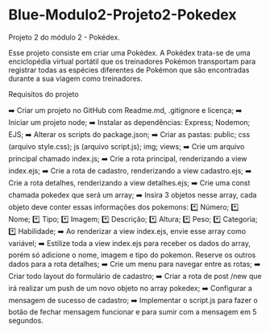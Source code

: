 # Blue-Modulo2-Projeto2-Pokedex
Projeto 2 do módulo 2 - Pokédex.

Esse projeto consiste em criar uma Pokédex.
A Pokédex trata-se de uma enciclopédia virtual portátil  que os treinadores Pokémon transportam para registrar todas as espécies diferentes de Pokémon que são encontradas durante a sua viagem como treinadores. 

Requisitos do projeto

:arrow_right: Criar um projeto no GitHub com Readme.md, .gitignore e licença;
:arrow_right: Iniciar um projeto node;
:arrow_right: Instalar as dependências: Express; Nodemon; EJS;
:arrow_right: Alterar os scripts do package.json;
:arrow_right: Criar as pastas: public; css (arquivo style.css); js (arquivo script.js); img; views;
:arrow_right: Crie um arquivo principal chamado index.js;
:arrow_right: Crie a rota principal, renderizando a view index.ejs;
:arrow_right: Crie a rota de cadastro, renderizando a view cadastro.ejs;
:arrow_right: Crie a rota detalhes, renderizando a view detalhes.ejs;
:arrow_right: Crie uma const chamada pokedex que será um array;
:arrow_right: Insira 3 objetos nesse array, cada objeto deve conter essas informações dos pokemons:
:asterisk: Número;
:asterisk: Nome;
:asterisk: Tipo;
:asterisk: Imagem;
:asterisk: Descrição;
:asterisk: Altura;
:asterisk: Peso;
:asterisk: Categoria;
:asterisk: Habilidade;
:arrow_right: Ao renderizar a view index.ejs, envie esse array como variável;
:arrow_right: Estilize toda a view index.ejs para receber os dados do array, porém só adicione o nome, imagem e tipo do pokemon. Reserve os outros dados para a rota detalhes;
:arrow_right: Crie um menu para navegar entre as rotas;
:arrow_right: Criar todo layout do formulário de cadastro;
:arrow_right: Criar a rota de post /new que irá realizar um push de um novo objeto no array pokedex;
:arrow_right: Configurar a mensagem de sucesso de cadastro;
:arrow_right: Implementar o script.js para fazer o botão de fechar mensagem funcionar e para sumir com a mensagem em 5 segundos.
